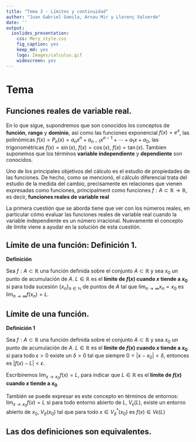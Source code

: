 ```yaml
---
title: "Tema 3 - Límites y continuidad"
author: "Juan Gabriel Gomila, Arnau Mir y Llorenç Valverde"
date: ''
output: 
  ioslides_presentation: 
    css: Mery_style.css
    fig_caption: yes
    keep_md: yes
    logo: Images/calculus.gif
    widescreen: yes
---
```




# Tema

## Funciones reales de variable real.

En lo que sigue, supondremos que son conocidos los conceptos de **función**, **rango** y **dominio**, así como las funciones exponencial $f(x)=e^x$, las polinómicas $f(x)= P_n(x) = a_nx^n+a_{n-1}x^{n-1}+ \cdots + a_1x+a_0$,  las trigonométricas $f(x)=\sin(x)$, $f(x)=\cos(x)$, $f(x) =\tan(x)$. Tambien suponemos que los términos **variable independiente** y **dependiente** son conocidos.

Uno de los principales objetivos del càlculo es el estudio de propiedades de las funciones. De hecho, como se mencionó, el cálculo diferencial trata del estudio de la medida del cambio, precisamente en relaciones que vienen expresadas como funciones, principalment como funciones $f:A\subset \mathbb{R} \rightarrow \mathbb{R}$, es decir, **funciones reales de variable real**

La primera cuestión que se aborda tiene que ver con los números reales, en particular cómo evaluar las funciones reales de variable real cuando la variable independiente es un número irracional. Nuevamente el concepto de límite viene a ayudar en la solución de esta cuestión.

## Límite de una función: Definición 1.

<l class="definition"> **Definición** </l>

Sea $f:A \subset \mathbb{R}$ una función definida sobre el conjunto $A \subset \mathbb{R}$ y sea $x_0$ un punto de acumulación de $A$. $L \in \mathbb{R}$ es el **límite de $f(x)$ cuando $x$ tiende a $x_0$** si para toda sucesión $\{x_n\}_{n \in \mathbb{N}}$ de puntos de $A$ tal que $\lim_{n \rightarrow \infty}x_n = x_0$ es $\lim_{n \rightarrow \infty}f(x_n)=L$.




## Límite de una función.

<l class="definition"> **Definición 1** </l>

Sea $f:A \subset \mathbb{R}$ una función definida sobre el conjunto $A \subset \mathbb{R}$ y sea $x_0$ un punto de acumulación de $A$. $L \in \mathbb{R}$ es el **límite de $f(x)$ cuando $x$ tiende a $x_0$** si para todo $\epsilon >0$ existe un $\delta >0$ tal que siempre $0<|x-x_0|< \delta$, entonces es $|f(x)-L|<\epsilon$.

Escribiremos $\lim_{x \rightarrow x_0}f(x) = L$, para indicar que $L \in \mathbb{R}$ es el **límite de $f(x)$ cuando $x$ tiende a $x_0$**

También se puede expresar es este concepto en términos de entornos: $\lim_{x \rightarrow x_0}f(x) = L$ si para todo entorno
abierto de $L$, $V_{\epsilon}(L)$, existe un entorno abierto de $x_0$, $V_{\delta} (x_0)$ tal que para todo $x \in V^*_{\delta} (x_0)$ es $f(x) \in V{\epsilon}(L)$


## Las dos definiciones son equivalentes.

